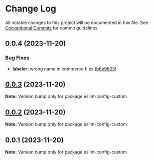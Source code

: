 # Change Log

All notable changes to this project will be documented in this file.
See [Conventional Commits](https://conventionalcommits.org) for commit guidelines.

## 0.0.4 (2023-11-20)

### Bug Fixes

- **labeler:** wrong name in commerce files ([b8e9605](https://github.com/Yokaito/quixer/commit/b8e96056f2b9dab982b8ba77c37b80749b4821f3))

## [0.0.3](https://github.com/Yokaito/quixer/compare/v0.0.2...v0.0.3) (2023-11-20)

**Note:** Version bump only for package eslint-config-custom

## [0.0.2](https://github.com/Yokaito/quixer/compare/v0.0.1...v0.0.2) (2023-11-20)

**Note:** Version bump only for package eslint-config-custom

## 0.0.1 (2023-11-20)

**Note:** Version bump only for package eslint-config-custom
